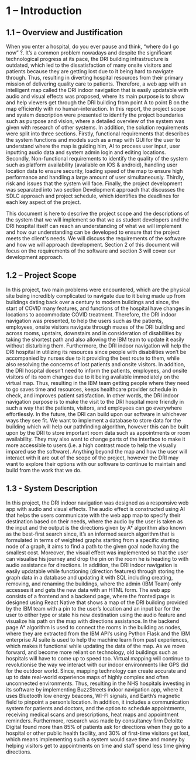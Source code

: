 # 1 – Introduction 

## 1.1 – Overview and Justification 

When you enter a hospital, do you ever pause and think, “where do I go now” ?. It’s a common problem nowadays and despite the significant technological progress at its pace, the DRI building infrastructure is outdated, which led to the dissatisfaction of many onsite visitors and patients because they are getting lost due to it being hard to navigate through. Thus, resulting in diverting hospital resources from their primary mission of delivering quality care to patients. Therefore, a web app with an intelligent map called the DRI indoor navigation that is easily updatable with audio and visual effects was proposed, where its main purpose is to show and help viewers get through the DRI building from point A to point B on the map efficiently with no human-interaction. In this report, the project scope and system description were presented to identify the project boundaries such as purpose and vision, where a detailed overview of the system was given with research of other systems. In addition, the solution requirements were split into three sections. Firstly, functional requirements that describes the system functions and models such as a map with GUI for the user to understand where the map is guiding him, AI to process user input, user inputting audio data and system admin login and editing locations. Secondly, Non-functional requirements to identify the quality of the system such as platform availability (available on IOS  & android), handling user location data to ensure security, loading speed of the map to ensure high performance and handling a large amount of user simultaneously. Thirdly, risk and issues that the system will face. Finally, the project development was separated into two section Development approach that discusses the SDLC approach and project schedule, which identifies the deadlines for each key aspect of the project. 

This document is here to descrive the project scope and the descriptions of the system that we will implement so that we as student developers and the DRI hospital itself
can reach an understanding of what we will implement and how our understanding can be developed to ensure that the project meets the client's needs. We will discuss the 
requirements of the software and how we will approach development. Section 2 of this document will focus on the requirements of the software and section 3 will cover 
our development approach.  

## 1.2 – Project Scope 

 In this project, two main problems were encountered, which are the physical site being incredibly complicated to navigate due to it being made up from buildings dating back over a century to modern buildings and since, the start of COVID many features, and functions of the hospital have changes in locations to accommodate COVID treatment. Therefore, the DRI indoor navigation was presented, to help the users such as the patients, employees, onsite visitors navigate through mazes of the DRI building and across rooms, upstairs, downstairs and in consideration of disabilities by taking the shortest path and also allowing the IBM team to update it easily without disturbing them. Furthermore, the DRI indoor navigation will help the DRI hospital in utilizing its resources since people with disabilities won’t be accompanied by nurses due to it providing the best route to them, while also resolving the concerns of lost patients and onsite visitors. In addition, the DRI hospital doesn’t need to inform the patients, employees, and onsite visitors of its room changes due to it being available immediately on the virtual map. Thus, resulting in the IBM team getting people where they need to go saves time and resources, keeps healthcare provider schedule in check, and improves patient satisfaction. In other words, the DRI indoor navigation purpose is to make the visit to the DRI hospital more friendly in such a way that the patients, visitors, and employees can go everywhere effortlessly. In the future, the DRI can build upon our software in whichever ways they see fit. We want to implement a database to store data for the building which will help our pathfinding algorithm, however this can be built upon by the DRI to store important room data such as appointments or room availability. They may also want to change parts of the interface to make it more accessible to users (i.e. a high contrast mode to help the visually impared use the software). Anything beyond the map and how the user will interact with it are out of the scope of the project, however the DRI may want to explore their options with our software to continue to maintain and build from the work that we do.
 
## 1.3 - System Description 

In this project, the DRI indoor navigation was designed as a responsive web app with audio and visual effects. The audio effect is constructed using AI that helps the users communicate with the web app map to specify their destination based on their needs, where the audio by the user is taken as the input and the output is the directions given by A* algorithm also known as the best-first search since, it’s an informed search algorithm that is formulated in terms of weighted graphs starting from a specific starting node of a graph, it aims to find a path to the given goal node having the smallest cost. Moreover, the visual effect was implemented so that the user can visualise his journey and drop the pin on the room he is heading to with audio assistance for directions. In addition, the DRI indoor navigation is easily updatable while functioning (direction features) through storing the graph data in a database and updating it with SQL including creating, removing, and renaming the buildings, where the admin (IBM Team) only accesses it and gets the new data with an HTML form. The web app consists of a frontend and a backend page, where the fronted page is designed using React Native that shows a map of the DRI building provided by the IBM team with a pin to the user’s location and an input bar for the user to either type or state his new destination using the audio feature and visualize his path on the map with directions assistance. In the backend page A* algorithm is used to connect the rooms in the building as nodes, where they are extracted from the IBM API’s using Python Flask and the IBM enterprise AI suite is used to help the machine learn from past experiences, which makes it functional while updating the data of the map. As we move forward, and become more reliant on technology, old buildings such as hospitals will have to come up to speed too. Virtual mapping will continue to revolutionise the way we interact with our indoor environments like GPS did for the outdoor world. Since, mapping technology can create accurate and up to date real-world experience maps of highly complex and often unconnected environments. Thus, resulting in the NHS hospitals investing in its software by implementing BuzzStreets indoor navigation app, where it uses Bluetooth low energy beacons, WI-FI signals, and Earth’s magnetic field to pinpoint a person’s location. In addition, it includes a communication system for patients and doctors, and the option to schedule appointments, receiving medical scans and prescriptions, heat maps and appointment reminders. Furthermore, research was made by consultancy firm Deloitte Digital found more than 85% of patients ask for directions when they go to a hospital or other public health facility, and 30% of first-time visitors get lost, which means implementing such a system would save time and money by helping visitors get to appointments on time and staff spend less time giving directions. 
